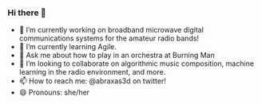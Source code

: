 ### Hi there 👋
- 🔭 I’m currently working on broadband microwave digital communications systems for the amateur radio bands!
- 🌱 I’m currently learning Agile. 
- 💬 Ask me about how to play in an orchestra at Burning Man
- 👯 I’m looking to collaborate on algorithmic music composition, machine learning in the radio environment, and more.
- 📫 How to reach me: @abraxas3d on twitter!
- 😄 Pronouns: she/her



<!--
**Abraxas3d/Abraxas3d** is a ✨ _special_ ✨ repository because its `README.md` (this file) appears on your GitHub profile.

Here are some ideas to get you started:

- 🔭 I’m currently working on ...
- 🌱 I’m currently learning ...
- 👯 I’m looking to collaborate on ...
- 🤔 I’m looking for help with ...
- 💬 Ask me about ...
- 📫 How to reach me: ...
- 😄 Pronouns: ...
- ⚡ Fun fact: ...
-->
